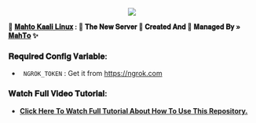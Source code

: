 <p align="center"><a href="https://t.me/AnjaliOwnerBot"><img src="https://te.legra.ph/file/4f657f875c92a8a13124b.jpg"></a></p>

<b>🥀 [𝐌𝐚𝐡𝐭𝐨 𝐊𝐚𝐚𝐥𝐢 𝐋𝐢𝐧𝐮𝐱](https://github.com/MAHTO-ANJALI/PRISHU) : 🍁 𝐓𝐡𝐞 𝐍𝐞𝐰 𝐒𝐞𝐫𝐯𝐞𝐫 📡
𝐂𝐫𝐞𝐚𝐭𝐞𝐝 𝐀𝐧𝐝 💞 𝐌𝐚𝐧𝐚𝐠𝐞𝐝 𝐁𝐲 » [𝐌𝐚𝐡𝐓𝐨](https://t.me/AnjaliOwnerBot) ✨</b>

### 𝐑𝐞𝐪𝐮𝐢𝐫𝐞𝐝 𝐂𝐨𝐧𝐟𝐢𝐠 𝐕𝐚𝐫𝐢𝐚𝐛𝐥𝐞:
- ``` NGROK_TOKEN``` : Get it from https://ngrok.com

### 𝐖𝐚𝐭𝐜𝐡 𝐅𝐮𝐥𝐥 𝐕𝐢𝐝𝐞𝐨 𝐓𝐮𝐭𝐨𝐫𝐢𝐚𝐥:
- <b>[Click Here To Watch Full Tutorial About How To Use This Repository.](https://youtube.com/@AdityaHalder)</b>

